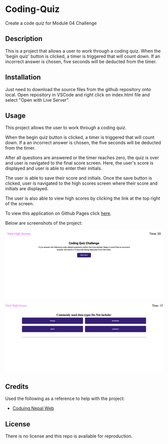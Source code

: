 # Coding-Quiz
Create a code quiz for Module 04 Challenge

## Description

This is a project that allows a user to work through a coding quiz. When the 'begin quiz' button is clicked, a timer is triggered that will count down. If an incorrect answer is chosen, five seconds will be deducted from the timer. 

## Installation

Just need to download the source files from the github repository onto local. Open repository in VSCode and right click on index.html file and select "Open with Live Server". 

## Usage

This project allows the user to work through a coding quiz.

When the begin quiz button is clicked, a timer is triggered that will count down. If a an incorrect answer is chosen, the five seconds will be deducted from the timer.

After all questions are answered or the timer reaches zero, the quiz is over and user is navigated to the final score screen. Here, the user's score is displayed and user is able to enter their initials. 

The user is able to save their score and initials. Once the save button is clicked, user is navigated to the high scores screen where their score and initials are displayed.

The user is also able to view high scores by clicking the link at the top right of the screen.


To view this application on Github Pages click [here](https://github.com/GarrettAnderson/coding-quiz).

Below are screenshots of the project:

![](assets/images/screenshot.png)

![](assets/images/screenshot2.png)


## Credits

Used the following as a reference to help with the project:

* [Coduing Nepal Web](https://www.codingnepalweb.com/quiz-app-with-timer-javascript/)



## License

There is no license and this repo is available for reproduction.

